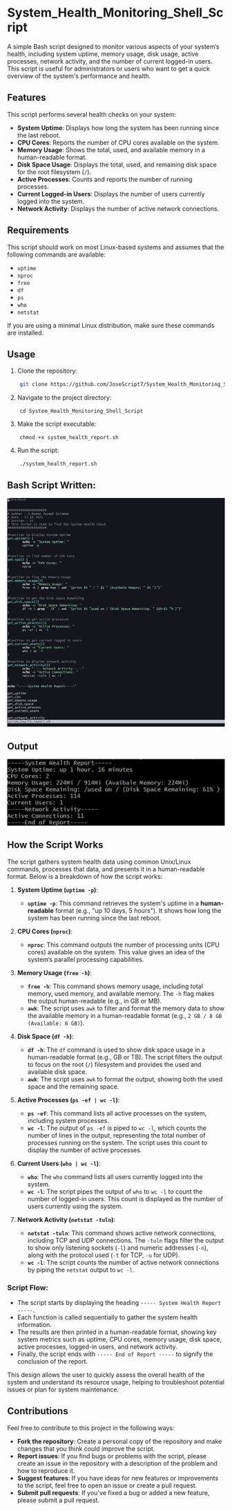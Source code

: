 # System_Health_Monitoring_Shell_Script

A simple Bash script designed to monitor various aspects of your system’s health, including system uptime, memory usage, disk usage, active processes, network activity, and the number of current logged-in users. This script is useful for administrators or users who want to get a quick overview of the system's performance and health.

## Features

This script performs several health checks on your system:

- **System Uptime**: Displays how long the system has been running since the last reboot.
- **CPU Cores**: Reports the number of CPU cores available on the system.
- **Memory Usage**: Shows the total, used, and available memory in a human-readable format.
- **Disk Space Usage**: Displays the total, used, and remaining disk space for the root filesystem (`/`).
- **Active Processes**: Counts and reports the number of running processes.
- **Current Logged-in Users**: Displays the number of users currently logged into the system.
- **Network Activity**: Displays the number of active network connections.

## Requirements

This script should work on most Linux-based systems and assumes that the following commands are available:

- `uptime`
- `nproc`
- `free`
- `df`
- `ps`
- `who`
- `netstat`

If you are using a minimal Linux distribution, make sure these commands are installed.

## Usage

1. Clone the repository:
```bash
    git clone https://github.com/JoseScript7/System_Health_Monitoring_Shell_Script.git
```

2. Navigate to the project directory:

```
    cd System_Health_Monitoring_Shell_Script
```

3. Make the script executable:

```
    chmod +x system_health_report.sh
```

4. Run the script:

```
    ./system_health_report.sh
```

## Bash Script Written:
![alt text](image-3.png)

## Output
![alt text](image-2.png)


## How the Script Works

The script gathers system health data using common Unix/Linux commands, processes that data, and presents it in a human-readable format. Below is a breakdown of how the script works:

1. **System Uptime (`uptime -p`)**:
   - **`uptime -p`**: This command retrieves the system's uptime in a **human-readable** format (e.g., "up 10 days, 5 hours"). It shows how long the system has been running since the last reboot.

2. **CPU Cores (`nproc`)**:
   - **`nproc`**: This command outputs the number of processing units (CPU cores) available on the system. This value gives an idea of the system’s parallel processing capabilities.

3. **Memory Usage (`free -h`)**:
   - **`free -h`**: This command shows memory usage, including total memory, used memory, and available memory. The `-h` flag makes the output human-readable (e.g., in GB or MB).
   - **`awk`**: The script uses `awk` to filter and format the memory data to show the available memory in a human-readable format (e.g., `2 GB / 8 GB (Available: 6 GB)`).

4. **Disk Space (`df -h`)**:
   - **`df -h`**: The `df` command is used to show disk space usage in a human-readable format (e.g., GB or TB). The script filters the output to focus on the root (`/`) filesystem and provides the used and available disk space.
   - **`awk`**: The script uses `awk` to format the output, showing both the used space and the remaining space.

5. **Active Processes (`ps -ef | wc -l`)**:
   - **`ps -ef`**: This command lists all active processes on the system, including system processes.
   - **`wc -l`**: The output of `ps -ef` is piped to `wc -l`, which counts the number of lines in the output, representing the total number of processes running on the system. The script uses this count to display the number of active processes.

6. **Current Users (`who | wc -l`)**:
   - **`who`**: The `who` command lists all users currently logged into the system.
   - **`wc -l`**: The script pipes the output of `who` to `wc -l` to count the number of logged-in users. This count is displayed as the number of users currently using the system.

7. **Network Activity (`netstat -tuln`)**:
   - **`netstat -tuln`**: This command shows active network connections, including TCP and UDP connections. The `-tuln` flags filter the output to show only listening sockets (`-l`) and numeric addresses (`-n`), along with the protocol used (`-t` for TCP, `-u` for UDP).
   - **`wc -l`**: The script counts the number of active network connections by piping the `netstat` output to `wc -l`.

### **Script Flow**:

- The script starts by displaying the heading `----- System Health Report -----`.
- Each function is called sequentially to gather the system health information.
- The results are then printed in a human-readable format, showing key system metrics such as uptime, CPU cores, memory usage, disk space, active processes, logged-in users, and network activity.
- Finally, the script ends with `----- End of Report -----` to signify the conclusion of the report.

This design allows the user to quickly assess the overall health of the system and understand its resource usage, helping to troubleshoot potential issues or plan for system maintenance.

## Contributions

Feel free to contribute to this project in the following ways:

- **Fork the repository**: Create a personal copy of the repository and make changes that you think could improve the script.
- **Report issues**: If you find bugs or problems with the script, please create an issue in the repository with a description of the problem and how to reproduce it.
- **Suggest features**: If you have ideas for new features or improvements to the script, feel free to open an issue or create a pull request.
- **Submit pull requests**: If you've fixed a bug or added a new feature, please submit a pull request.
